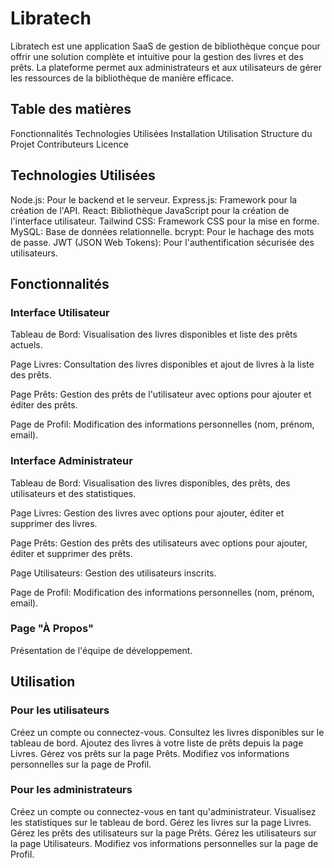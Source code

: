 # Libratech
Libratech est une application SaaS de gestion de bibliothèque conçue pour offrir une solution complète et intuitive 
pour la gestion des livres et des prêts. La plateforme permet aux administrateurs et aux utilisateurs de gérer les 
ressources de la bibliothèque de manière efficace.

## Table des matières

Fonctionnalités
Technologies Utilisées
Installation
Utilisation
Structure du Projet
Contributeurs
Licence


## Technologies Utilisées

Node.js: Pour le backend et le serveur.
Express.js: Framework pour la création de l'API.
React: Bibliothèque JavaScript pour la création de l'interface utilisateur.
Tailwind CSS: Framework CSS pour la mise en forme.
MySQL: Base de données relationnelle.
bcrypt: Pour le hachage des mots de passe.
JWT (JSON Web Tokens): Pour l'authentification sécurisée des utilisateurs.

## Fonctionnalités

### Interface Utilisateur

Tableau de Bord: Visualisation des livres disponibles et liste des prêts actuels.




Page Livres: Consultation des livres disponibles et ajout de livres à la liste des prêts.



Page Prêts: Gestion des prêts de l'utilisateur avec options pour ajouter et éditer des prêts.




Page de Profil: Modification des informations personnelles (nom, prénom, email).



### Interface Administrateur

Tableau de Bord: Visualisation des livres disponibles, des prêts, des utilisateurs et des statistiques.




Page Livres: Gestion des livres avec options pour ajouter, éditer et supprimer des livres.




Page Prêts: Gestion des prêts des utilisateurs avec options pour ajouter, éditer et supprimer des prêts.




Page Utilisateurs: Gestion des utilisateurs inscrits.




Page de Profil: Modification des informations personnelles (nom, prénom, email).



### Page "À Propos"

Présentation de l'équipe de développement.




## Utilisation

### Pour les utilisateurs

Créez un compte ou connectez-vous.
Consultez les livres disponibles sur le tableau de bord.
Ajoutez des livres à votre liste de prêts depuis la page Livres.
Gérez vos prêts sur la page Prêts.
Modifiez vos informations personnelles sur la page de Profil.

### Pour les administrateurs

Créez un compte ou connectez-vous en tant qu'administrateur.
Visualisez les statistiques sur le tableau de bord.
Gérez les livres sur la page Livres.
Gérez les prêts des utilisateurs sur la page Prêts.
Gérez les utilisateurs sur la page Utilisateurs.
Modifiez vos informations personnelles sur la page de Profil.






